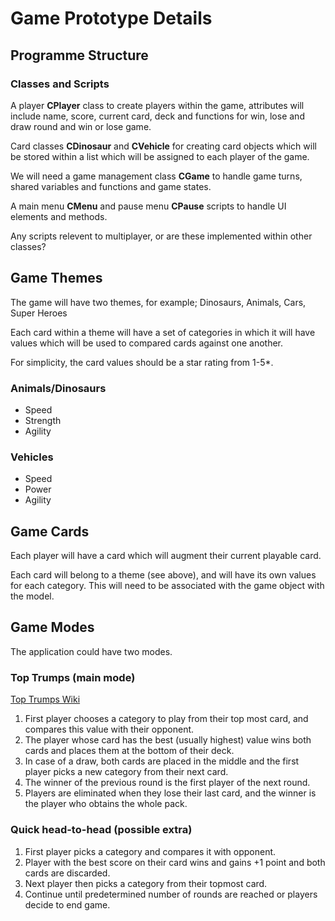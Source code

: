 # Game Prototype Details

## Programme Structure

### Classes and Scripts

A player **CPlayer** class to create players within the game, attributes will include name, score, current card, deck and functions for win, lose and draw round and win or lose game.

Card classes **CDinosaur** and **CVehicle** for creating card objects which will be stored within a list which will be assigned to each player of the game.

We will need a game management class **CGame** to handle game turns, shared variables and functions and game states.

A main menu **CMenu** and pause menu **CPause** scripts to handle UI elements and methods.

Any scripts relevent to multiplayer, or are these implemented within other classes?

## Game Themes

The game will have two themes, for example; Dinosaurs, Animals, Cars, Super Heroes

Each card within a theme will have a set of categories in which it will have values which will be used to compared cards against one another.

For simplicity, the card values should be a star rating from 1-5*.

### Animals/Dinosaurs

* Speed
* Strength 
* Agility

### Vehicles

* Speed
* Power 
* Agility

## Game Cards

Each player will have a card which will augment their current playable card.

Each card will belong to a theme (see above), and will have its own values for each category. This will need to be associated with the game object with the model.

## Game Modes

The application could have two modes.

### Top Trumps (main mode)

[Top Trumps Wiki](https://en.wikipedia.org/wiki/Top_Trumps)

1. First player chooses a category to play from their top most card, and compares this value with their opponent.
2. The player whose card has the best (usually highest) value wins both cards and places them at the bottom of their deck.
3. In case of a draw, both cards are placed in the middle and the first player picks a new category from their next card.
4. The winner of the previous round is the first player of the next round.
5. Players are eliminated when they lose their last card, and the winner is the player who obtains the whole pack.

### Quick head-to-head (possible extra)

1. First player picks a category and compares it with opponent.
2. Player with the best score on their card wins and gains +1 point and both cards are discarded.
3. Next player then picks a category from their topmost card.
4. Continue until predetermined number of rounds are reached or players decide to end game.
